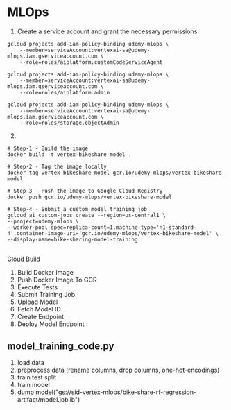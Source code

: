 # MLOps



1. Create a service account and grant the necessary permissions

```shell
gcloud projects add-iam-policy-binding udemy-mlops \
    --member=serviceAccount:vertexai-sa@udemy-mlops.iam.gserviceaccount.com \
    --role=roles/aiplatform.customCodeServiceAgent

gcloud projects add-iam-policy-binding udemy-mlops \
    --member=serviceAccount:vertexai-sa@udemy-mlops.iam.gserviceaccount.com \
    --role=roles/aiplatform.admin

gcloud projects add-iam-policy-binding udemy-mlops \
    --member=serviceAccount:vertexai-sa@udemy-mlops.iam.gserviceaccount.com \
    --role=roles/storage.objectAdmin
```

2. 

```shell
# Step-1 - Build the image 
docker build -t vertex-bikeshare-model .

# Step-2 - Tag the image locally
docker tag vertex-bikeshare-model gcr.io/udemy-mlops/vertex-bikeshare-model

# Step-3 - Push the image to Google Cloud Registry 
docker push gcr.io/udemy-mlops/vertex-bikeshare-model

# Step-4 - Submit a custom model training job  
gcloud ai custom-jobs create --region=us-central1 \
--project=udemy-mlops \
--worker-pool-spec=replica-count=1,machine-type='n1-standard-4',container-image-uri='gcr.io/udemy-mlops/vertex-bikeshare-model' \
--display-name=bike-sharing-model-training
```

## 
Cloud Build

1. Build Docker Image
2. Push Docker Image To GCR
3. Execute Tests
4. Submit Training Job
5. Upload Model
6. Fetch Model ID
7. Create Endpoint
8. Deploy Model Endpoint

## model_training_code.py

1. load data
2. preprocess data (rename columns, drop columns, one-hot-encodings)
3. train test split
4. train model
5. dump model("gs://sid-vertex-mlops/bike-share-rf-regression-artifact/model.joblib")